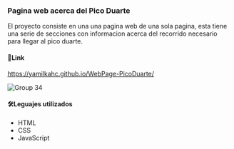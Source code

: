 ### Pagina web acerca del Pico Duarte

El proyecto consiste en una una pagina web de una sola pagina, esta tiene una serie de secciones con informacion acerca del recorrido necesario para llegar al pico duarte.


#### 🔗Link 

<https://yamilkahc.github.io/WebPage-PicoDuarte/>

![Group 34](https://user-images.githubusercontent.com/83675050/178857086-e8858943-6cb0-42d6-98c6-5edc2ebaa186.png)

#### 🛠️Leguajes utilizados 

- HTML
- CSS
- JavaScript


